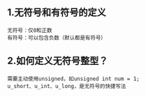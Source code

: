 ## 1.无符号和有符号的定义
	无符号：仅0和正数
	有符号：可以包含负数（默认都是有符号）
	
## 2.如何定义无符号整型？
	需要主动使用unsigned，如unsigned int num = 1;
	u_short、u_int、u_long，是无符号的快捷写法